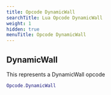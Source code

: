 ```yaml
---
title: Opcode DynamicWall
searchTitle: Lua Opcode DynamicWall
weight: 1
hidden: true
menuTitle: Opcode DynamicWall
---
```

## DynamicWall

This represents a DynamicWall opcode
```lua
Opcode.DynamicWall
```